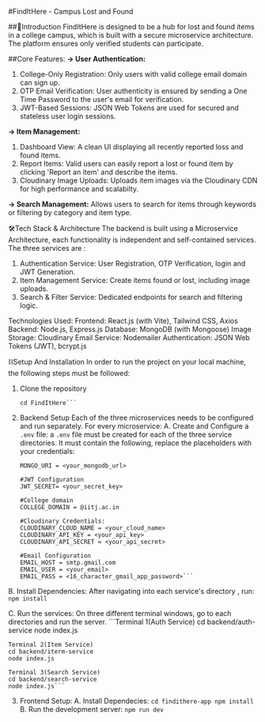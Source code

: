 #FindItHere - Campus Lost and Found

##🚀Introduction
FindItHere is designed to be a hub for lost and found items in a college campus, which is built with a secure microservice architecture. The platform ensures only verified students can participate.

##Core Features:
**-> User Authentication:**
1. College-Only Registration: Only users with valid college email domain can sign up.
2. OTP Email Verification: User authenticity is ensured by sending a One Time Password to the user's email for verification.
3. JWT-Based Sessions: JSON Web Tokens are used for secured and stateless user login sessions.

**-> Item Management:**
1. Dashboard View: A clean UI displaying all recently reported loss and found items.
2. Report Items: Valid users can easily report a lost or found item by clicking 'Report an item' and describe the items.
3. Cloudinary Image Uploads: Uploads item images via the Cloudinary CDN for high performance and scalabilty.

**-> Search Management:** Allows users to search for items through keywords or filtering by category and item type.

🛠️Tech Stack & Architecture
The backend is built using a Microservice Architecture, each functionality is independent and self-contained services. The three services are :
1. Authentication Service: User Registration, OTP Verification, login and JWT Generation.
2. Item Management Service: Create items found or lost, including image uploads.
3. Search & Filter Service: Dedicated endpoints for search and filtering logic.

Technologies Used:
Frontend: React.js (with Vite), Tailwind CSS, Axios
Backend: Node.js, Express.js
Database: MongoDB (with Mongoose)
Image Storage: Cloudinary
Email Service: Nodemailer
Authentication: JSON Web Tokens (JWT), bcrypt.js

⛓️Setup And Installation
In order to run the project on your local machine, the following steps must be followed:

1. Clone the repository
   ```git clone https://github.com/mangalton/FindItHere
   cd FindItHere```

2. Backend Setup
   Each of the three microservices needs to be configured and run separately.
   For every microservice:
   A. Create and Configure a ```.env``` file:
       a ```.env``` file must be created for each of the three service directories.
         It must contain the following, replace the placeholders with your credentials:
   ```#MongoDB Connection
   MONGO_URI = <your_mongodb_url>

   #JWT Configuration
   JWT_SECRET= <your_secret_key>

   #College domain
   COLLEGE_DOMAIN = @iitj.ac.in

   #Cloudinary Credentials:
   CLOUDINARY_CLOUD_NAME = <your_cloud_name>
   CLOUDINARY_API_KEY = <your_api_key>
   CLOUDINARY_API_SECRET = <your_api_secret>

   #Email Configuration
   EMAIL_HOST = smtp.gmail.com
   EMAIL_USER = <your_email>
   EMAIL_PASS = <16_character_gmail_app_password>```

B. Install Dependencies:
    After navigating into each service's directory , run:
    ```npm install```

C. Run the services:
    On three different terminal windows, go to each directories and run the server.
    ```Terminal 1(Auth Service)
    cd backend/auth-service
    node index.js

    Terminal 2(Item Service)
    cd backend/iterm-service
    node index.js

    Terminal 3(Search Service)
    cd backend/search-service
    node index.js```

3. Frontend Setup:
   A. Install Dependecies:
       ```cd findithere-app
       npm install```
   B. Run the development server:
       ```npm run dev```
   
